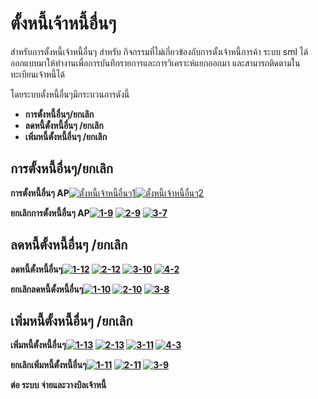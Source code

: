 # ตั้งหนี้เจ้าหนี้อื่นๆ

สำหรับการตั้งหนี้เจ้าหนี้อื่นๆ สำหรับ
กิจกรรมที่ไม่เกี่ยวข้องกับการตั้งเจ้าหนี้การค้า ระบบ sml
ได้ออกแบบมาให้ทำงานเพื่อการบันทึกรายการและการวิเคราะห์แยกออกมา
และสามารถติดตามในทะเบียนเจ้าหนี้ได้

โดยระบบตั้งหนี้อื่นๆมีกระบวนการดังนี้

  * **การตั้งหนี้อื่นๆ/ยกเลิก**
  * **ลดหนี้ตั้งหนี้อื่นๆ /ยกเลิก**
  * **เพิ่มหนี้ตั้งหนี้อื่นๆ /ยกเลิก**



## **การตั้งหนี้อื่นๆ/ยกเลิก**

**การตั้งหนี้อื่นๆ AP**[![ตั้งหนี้เจ้าหนี้อื่นๆ1](/images/ตั้งหนี้เจ้าหนี้อื่นๆ1.jpg)](/images/ตั้งหนี้เจ้าหนี้อื่นๆ1.jpg)[![ตั้งหนี้เจ้าหนี้อื่นๆ2](/images/ตั้งหนี้เจ้าหนี้อื่นๆ2.jpg)](/images/ตั้งหนี้เจ้าหนี้อื่นๆ2.jpg)

**ยกเลิกการตั้งหนี้อื่นๆ AP[![1-9](/images/1-9.jpg)](/images/1-9.jpg) [![2-9](/images/2-9.jpg)](/images/2-9.jpg) [![3-7](/images/3-7.jpg)](/images/3-7.jpg)**



## **ลดหนี้ตั้งหนี้อื่นๆ /ยกเลิก**

**ลดหนี้ตั้งหนี้อื่นๆ[![1-12](/images/1-12.jpg)](/images/1-12.jpg) [![2-12](/images/2-12.jpg)](/images/2-12.jpg) [![3-10](/images/3-10.jpg)](/images/3-10.jpg) [![4-2](/images/4-2.jpg)](/images/4-2.jpg)**



**ยกเลิกลดหนี้ตั้งหนี้อื่นๆ[![1-10](/images/1-10.jpg)](/images/1-10.jpg) [![2-10](/images/2-10.jpg)](/images/2-10.jpg) [![3-8](/images/3-8.jpg)](/images/3-8.jpg)**



## **เพิ่มหนี้ตั้งหนี้อื่นๆ /ยกเลิก**

**เพิ่มหนี้ตั้งหนี้อื่นๆ[![1-13](/images/1-13.jpg)](/images/1-13.jpg) [![2-13](/images/2-13.jpg)](/images/2-13.jpg) [![3-11](/images/3-11.jpg)](/images/3-11.jpg) [![4-3](/images/4-3.jpg)](/images/4-3.jpg)**



**ยกเลิกเพิ่มหนี้ตั้งหนี้อื่นๆ[![1-11](/images/1-11.jpg)](/images/1-11.jpg) [![2-11](/images/2-11.jpg)](/images/2-11.jpg) [![3-9](/images/3-9.jpg)](/images/3-9.jpg)**



**ต่อ ระบบ จ่ายและวางบิลเจ้าหนี้**

